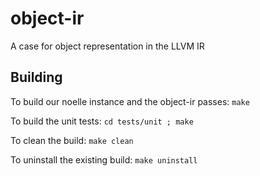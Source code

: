 # object-ir
A case for object representation in the LLVM IR

## Building
To build our noelle instance and the object-ir passes:
`make`

To build the unit tests:
`cd tests/unit ; make`

To clean the build:
`make clean`

To uninstall the existing build:
`make uninstall`
